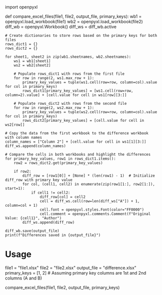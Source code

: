 import openpyxl

def compare_excel_files(file1, file2, output_file, primary_keys):
    wb1 = openpyxl.load_workbook(file1)
    wb2 = openpyxl.load_workbook(file2)
    diff_wb = openpyxl.Workbook()
    diff_ws = diff_wb.active

    # Create dictionaries to store rows based on the primary keys for both files
    rows_dict1 = {}
    rows_dict2 = {}

    for sheet1, sheet2 in zip(wb1.sheetnames, wb2.sheetnames):
        ws1 = wb1[sheet1]
        ws2 = wb2[sheet2]

        # Populate rows_dict1 with rows from the first file
        for row in range(2, ws1.max_row + 1):
            primary_key_values = tuple(ws1.cell(row=row, column=col).value for col in primary_keys)
            rows_dict1[primary_key_values] = [ws1.cell(row=row, column=2).value] + [cell.value for cell in ws1[row][3:]]

        # Populate rows_dict2 with rows from the second file
        for row in range(2, ws2.max_row + 1):
            primary_key_values = tuple(ws2.cell(row=row, column=col).value for col in primary_keys)
            rows_dict2[primary_key_values] = [cell.value for cell in ws2[row]]

    # Copy the data from the first workbook to the difference workbook with column names
    column_names = ["Column 2"] + [cell.value for cell in ws1[1][3:]]
    diff_ws.append(column_names)

    # Compare the cells in both workbooks and highlight the differences
    for primary_key_values, row1 in rows_dict1.items():
        row2 = rows_dict2.get(primary_key_values)

        if row2:
            diff_row = [row1[0]] + [None] * (len(row1) - 1)  # Initialize diff_row with primary key value
            for col, (cell1, cell2) in enumerate(zip(row1[1:], row2[1:]), start=1):
                if cell1 != cell2:
                    diff_row[col] = cell2
                    cell = diff_ws.cell(row=len(diff_ws["A"]) + 1, column=col + 1)
                    cell.font = openpyxl.styles.Font(color="FF0000")
                    cell.comment = openpyxl.comments.Comment(f"Original Value: {cell1}", "Author")
            diff_ws.append(diff_row)

    diff_wb.save(output_file)
    print(f"Differences saved in {output_file}")

# Usage
file1 = "file1.xlsx"
file2 = "file2.xlsx"
output_file = "difference.xlsx"
primary_keys = [1, 2]  # Assuming primary key columns are 1st and 2nd columns (A and B)

compare_excel_files(file1, file2, output_file, primary_keys)
